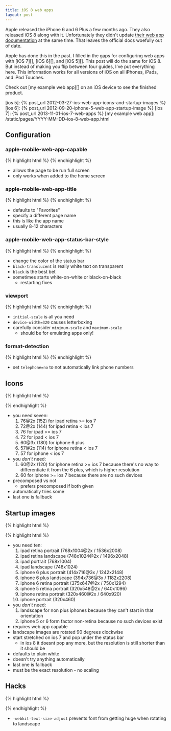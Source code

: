 ```yaml
---
title: iOS 8 web apps
layout: post
---
```


Apple released the iPhone 6 and 6 Plus a few months ago.
They also released iOS 8 along with it.
Unfortunately they didn't update [their web app documentation][] at the same time.
That leaves the official docs woefully out of date.

Apple has done this in the past.
I filled in the gaps for configuring web apps with [iOS 7][], [iOS 6][], and [iOS 5][].
This post will do the same for iOS 8.
But instead of making you flip between four guides,
I've put everything here.
This information works for all versions of iOS on all iPhones, iPads, and iPod Touches.

Check out [my example web app][] on an iOS device to see the finished product.

[their web app documentation]: https://developer.apple.com/library/safari/documentation/AppleApplications/Reference/SafariWebContent/ConfiguringWebApplications/ConfiguringWebApplications.html#//apple_ref/doc/uid/TP40002051-CH3
[ios 5]: {% post_url 2012-03-27-ios-web-app-icons-and-startup-images %}
[ios 6]: {% post_url 2012-09-20-iphone-5-web-app-startup-image %}
[ios 7]: {% post_url 2013-11-01-ios-7-web-apps %}
[my example web app]: /static/pages/YYYY-MM-DD-ios-8-web-app.html

## Configuration

### apple-mobile-web-app-capable

{% highlight html %}
<meta name="apple-mobile-web-app-capable"
      content="yes">
{% endhighlight %}

- allows the page to be run full screen
- only works when added to the home screen

### apple-mobile-web-app-title

{% highlight html %}
<meta name="apple-mobile-web-app-title"
      content="iOS Web App">
{% endhighlight %}

- defaults to "Favorites"
- specify a different page name
- this is like the app name
- usually 8-12 characters

### apple-mobile-web-app-status-bar-style

{% highlight html %}
<meta name="apple-mobile-web-app-status-bar-style"
      content="black">
{% endhighlight %}

- change the color of the status bar
- `black-translucent` is really white text on transparent
- `black` is the best bet
- sometimes starts white-on-white or black-on-black
  - restarting fixes

### viewport

{% highlight html %}
<meta name="viewport"
      content="initial-scale=1">
{% endhighlight %}

- `initial-scale` is all you need
- `device-width=320` causes letterboxing
- carefully consider `minimum-scale` and `maximum-scale`
  - should be for emulating apps only!

### format-detection

{% highlight html %}
<meta name="format-detection"
      content="telephone=no">
{% endhighlight %}

- set `telephone=no` to not automatically link phone numbers

## Icons

{% highlight html %}
<!-- iPad retina icon -->
<link href="apple-touch-icon-precomposed-152.png"
      sizes="152x152"
      rel="apple-touch-icon-precomposed">
<!-- iPad retina icon (iOS < 7) -->
<link href="apple-touch-icon-precomposed-144.png"
      sizes="144x144"
      rel="apple-touch-icon-precomposed">
<!-- iPad non-retina icon -->
<link href="apple-touch-icon-precomposed-76.png"
      sizes="76x76"
      rel="apple-touch-icon-precomposed">
<!-- iPad non-retina icon (iOS < 7) -->
<link href="apple-touch-icon-precomposed-72.png"
      sizes="72x72"
      rel="apple-touch-icon-precomposed">
<!-- iPhone 6 Plus icon -->
<link href="apple-touch-icon-precomposed-180.png"
      sizes="120x120"
      rel="apple-touch-icon-precomposed">
<!-- iPhone retina icon (iOS < 7) -->
<link href="apple-touch-icon-precomposed-114.png"
      sizes="114x114"
      rel="apple-touch-icon-precomposed">
<!-- iPhone non-retina icon (iOS < 7) -->
<link href="apple-touch-icon-precomposed-57.png"
      sizes="57x57"
      rel="apple-touch-icon-precomposed">
{% endhighlight %}

- you need seven:
  1. 76@2x (152) for ipad retina >= ios 7
  2. 72@2x (144) for ipad retina < ios 7
  3. 76 for ipad >= ios 7
  4. 72 for ipad < ios 7
  5. 60@3x (180) for iphone 6 plus
  6. 57@2x (114) for iphone retina < ios 7
  7. 57 for iphone < ios 7
- you *don't* need:
  1. 60@2x (120) for iphone retina >= ios 7 because there's no way to differentiate it from the 6 plus, which is higher resolution
  2. 60 for iphone >= ios 7 because there are no such devices
- precomposed vs not
  - prefers precomposed if both given
- automatically tries some
- last one is fallback

## Startup images

{% highlight html %}
<!-- iPad retina portrait startup image -->
<link href="/static/images/apple-touch-startup-image-1536x2008.png"
      media="(device-width: 768px) and (device-height: 1024px)
             and (-webkit-device-pixel-ratio: 2)
             and (orientation: portrait)"
      rel="apple-touch-startup-image">
<!-- iPad retina landscape startup image -->
<link href="/static/images/apple-touch-startup-image-1496x2048.png"
      media="(device-width: 768px) and (device-height: 1024px)
             and (-webkit-device-pixel-ratio: 2)
             and (orientation: landscape)"
      rel="apple-touch-startup-image">
<!-- iPad non-retina portrait startup image -->
<link href="/static/images/apple-touch-startup-image-768x1004.png"
      media="(device-width: 768px) and (device-height: 1024px)
             and (-webkit-device-pixel-ratio: 1)
             and (orientation: portrait)"
      rel="apple-touch-startup-image">
<!-- iPad non-retina landscape startup image -->
<link href="/static/images/apple-touch-startup-image-748x1024.png"
      media="(device-width: 768px) and (device-height: 1024px)
             and (-webkit-device-pixel-ratio: 1)
             and (orientation: landscape)"
      rel="apple-touch-startup-image">
<!-- iPhone 6 Plus portrait startup image -->
<link href="/static/images/apple-touch-startup-image-1242x2148.png"
      media="(device-width: 414px) and (device-height: 736px)
             and (-webkit-device-pixel-ratio: 3)
             and (orientation: portrait)"
      rel="apple-touch-startup-image">
<!-- iPhone 6 Plus landscape startup image -->
<link href="/static/images/apple-touch-startup-image-1182x2208.png"
      media="(device-width: 414px) and (device-height: 736px)
             and (-webkit-device-pixel-ratio: 3)
             and (orientation: landscape)"
      rel="apple-touch-startup-image">
<!-- iPhone 6 portrait startup image -->
<link href="/static/images/apple-touch-startup-image-750x1294.png"
      media="(device-width: 375px) and (device-height: 667px)
             and (-webkit-device-pixel-ratio: 2)"
      rel="apple-touch-startup-image">
<!-- iPhone retina portrait startup image -->
<link href="/static/images/apple-touch-startup-image-640x1096.png"
      media="(device-width: 320px) and (device-height: 568px)
             and (-webkit-device-pixel-ratio: 2)"
      rel="apple-touch-startup-image">
<!-- iPhone < 5 retina portrait startup image -->
<link href="/static/images/apple-touch-startup-image-640x920.png"
      media="(device-width: 320px) and (device-height: 480px)
             and (-webkit-device-pixel-ratio: 2)"
      rel="apple-touch-startup-image">
<!-- iPhone < 5 non-retina portrait startup image -->
<link href="/static/images/apple-touch-startup-image-320x460.png"
      media="(device-width: 320px) and (device-height: 480px)
             and (-webkit-device-pixel-ratio: 1)"
      rel="apple-touch-startup-image">
{% highlight html %}

- you need ten:
  1. ipad retina portrait (768x1004@2x / 1536x2008)
  2. ipad retina landscape (748x1024@2x / 1496x2048)
  3. ipad portrait (768x1004)
  4. ipad landscape (748x1024)
  5. iphone 6 plus portrait (414x716@3x / 1242x2148)
  6. iphone 6 plus landscape (394x736@3x / 1182x2208)
  7. iphone 6 retina portrait (375x647@2x / 750x1294)
  8. iphone 5 retina portrait (320x548@2x / 640x1096)
  9. iphone retina portrait (320x460@2x / 640x920)
  10. iphone portrait (320x460)
- you *don't* need:
  1. landscape for non plus iphones because they can't start in that orientation
  2. iphone 5 or 6 form factor non-retina because no such devices exist
- requires web app capable
- landscape images are rotated 90 degrees clockwise
- start stretched on ios 7 and pop under the status bar
  - in ios 8 it doesnt pop any more, but the resolution is still shorter than it should be
- defaults to plain white
- doesn't try anything automatically
- last one is fallback
- must be the exact resolution - no scaling

## Hacks

{% highlight html %}
<style>
  html {
    -webkit-text-size-adjust: 100%;
  }
</style>
{% endhighlight %}

- `-webkit-text-size-adjust` prevents font from getting huge when rotating to landscape
